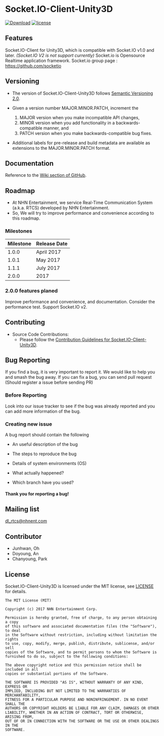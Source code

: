 # Socket.IO-Client-Unity3D
[![Download](https://img.shields.io/badge/Download-1.1.0-orange.svg)](https://github.com/nhnent/socket.io-client-unity3d/releases/tag/v1.1.0)
[![license](https://img.shields.io/github/license/mashape/apistatus.svg)](https://github.com/nhnent/socket.io-client-unity3d/blob/master/LICENSE) 

## Features
Socket.IO-Client for Unity3D, which is compatible with Socket.IO v1.0 and later. *(Socket.IO V2 is not support currently)*
Socket.io is Opensource Realtime application framework. Socket.io group page : https://github.com/socketio

## Versioning
* The version of Socket.IO-Client-Unity3D follows [Semantic Versioning 2.0](http://semver.org).
* Given a version number MAJOR.MINOR.PATCH, increment the 
   1. MAJOR version when you make incompatible API changes,
   1. MINOR version when you add functionality in a backwards-compatible manner, and
   1. PATCH version when you make backwards-compatible bug fixes.

* Additional labels for pre-release and build metadata are available as extensions to the MAJOR.MINOR.PATCH format.

## Documentation

Reference to the [Wiki section of GitHub](https://github.com/nhnent/socket.io-client-unity3d/wiki).

## Roadmap

* At NHN Entertainment, we service Real-Time Communication System (a.k.a. RTCS) developed by NHN Entertainment.
* So, We will try to improve performance and convenience according to this roadmap.

### Milestones

| Milestone | Release Date |
| --- | --- |
| 1.0.0 | April 2017 |
| 1.0.1 | May 2017 |
| 1.1.1 | July 2017 |
| 2.0.0 | 2017 |

### 2.0.0 features planed

Improve performance and convenience, and documentation.
Consider the performance test.
Support Socket.IO v2.

## Contributing

* Source Code Contributions:
    * Please follow the [Contribution Guidelines for Socket.IO-Client-Unity3D](https://github.com/nhnent/socket.io-client-unity3d/blob/master/CONTRIBUTING.md).

## Bug Reporting

If you find a bug, it is very important to report it. We would like to help you and smash the bug away. If you can fix a bug, you can send pull request (Should register a issue before sending PR)

### Before Reporting

Look into our issue tracker to see if the bug was already reported and you can add more information of the bug.

### Creating new issue

A bug report should contain the following

* An useful description of the bug

* The steps to reproduce the bug

* Details of system environments (OS)

* What actually happened?

* Which branch have you used?

#### Thank you for reporting a bug!

## Mailing list

dl_rtcs@nhnent.com

## Contributor

* Junhwan, Oh
* Doyoung, An
* Chanyoung, Park

## License

Socket.IO-Client-Unity3D is licensed under the MIT license, see [LICENSE](https://github.com/nhnent/socket.io-client-unity3d/blob/master/LICENSE) for details.

```
The MIT License (MIT)

Copyright (c) 2017 NHN Entertainment Corp.

Permission is hereby granted, free of charge, to any person obtaining a copy
of this software and associated documentation files (the "Software"), to deal
in the Software without restriction, including without limitation the rights
to use, copy, modify, merge, publish, distribute, sublicense, and/or sell
copies of the Software, and to permit persons to whom the Software is
furnished to do so, subject to the following conditions:

The above copyright notice and this permission notice shall be included in all
copies or substantial portions of the Software.

THE SOFTWARE IS PROVIDED "AS IS", WITHOUT WARRANTY OF ANY KIND, EXPRESS OR
IMPLIED, INCLUDING BUT NOT LIMITED TO THE WARRANTIES OF MERCHANTABILITY,
FITNESS FOR A PARTICULAR PURPOSE AND NONINFRINGEMENT. IN NO EVENT SHALL THE
AUTHORS OR COPYRIGHT HOLDERS BE LIABLE FOR ANY CLAIM, DAMAGES OR OTHER
LIABILITY, WHETHER IN AN ACTION OF CONTRACT, TORT OR OTHERWISE, ARISING FROM,
OUT OF OR IN CONNECTION WITH THE SOFTWARE OR THE USE OR OTHER DEALINGS IN THE
SOFTWARE.
```

